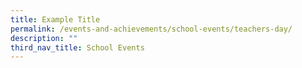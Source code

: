 ```yaml
---
title: Example Title
permalink: /events-and-achievements/school-events/teachers-day/
description: ""
third_nav_title: School Events
---
```

